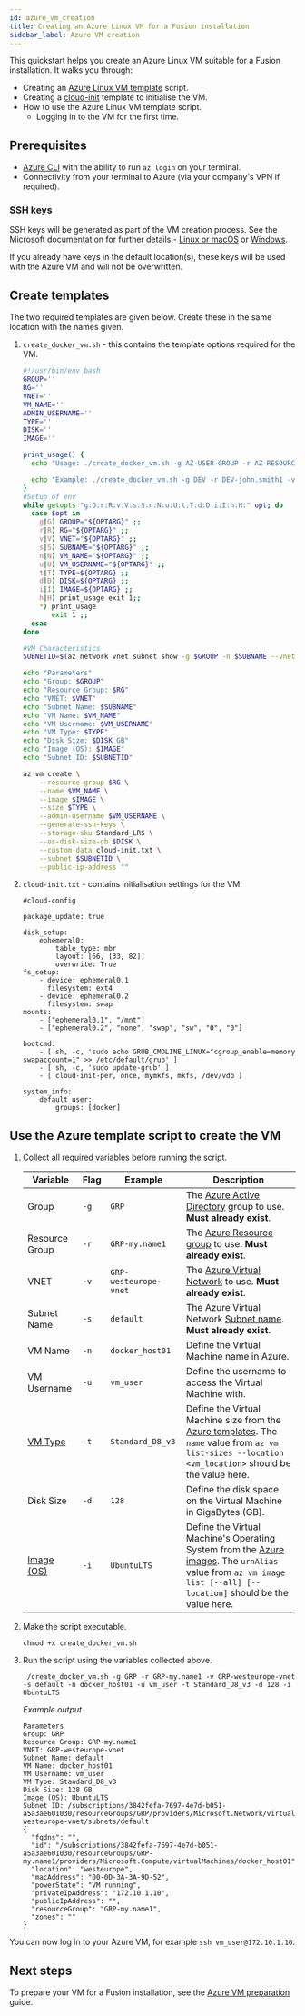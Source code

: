```yaml
---
id: azure_vm_creation
title: Creating an Azure Linux VM for a Fusion installation
sidebar_label: Azure VM creation
---
```


This quickstart helps you create an Azure Linux VM suitable for a Fusion installation. It walks you through:

* Creating an [Azure Linux VM template](https://docs.microsoft.com/en-us/azure/virtual-machines/linux/create-ssh-secured-vm-from-template) script.
* Creating a [cloud-init](https://cloudinit.readthedocs.io/en/latest/topics/examples.html) template to initialise the VM.
* How to use the Azure Linux VM template script.
  * Logging in to the VM for the first time.

## Prerequisites

* [Azure CLI](https://docs.microsoft.com/en-us/cli/azure/install-azure-cli?view=azure-cli-latest) with the ability to run `az login` on your terminal.
* Connectivity from your terminal to Azure (via your company's VPN if required).

### SSH keys

SSH keys will be generated as part of the VM creation process.
See the Microsoft documentation for further details - [Linux or macOS](https://docs.microsoft.com/en-us/azure/virtual-machines/linux/mac-create-ssh-keys) or [Windows](https://docs.microsoft.com/en-us/azure/virtual-machines/linux/ssh-from-windows).

If you already have keys in the default location(s), these keys will be used with the Azure VM and will not be overwritten.

## Create templates

The two required templates are given below. Create these in the same location with the names given.

1. `create_docker_vm.sh` - this contains the template options required for the VM.

   ```bash
   #!/usr/bin/env bash
   GROUP=''
   RG=''
   VNET=''
   VM_NAME=''
   ADMIN_USERNAME=''
   TYPE=''
   DISK=''
   IMAGE=''

   print_usage() {
     echo "Usage: ./create_docker_vm.sh -g AZ-USER-GROUP -r AZ-RESOURCE-GROUP -v AZ-VNET -s AZ-SUBNET-NAME -n VM-NAME -u VM-USERNAME -t VM-TYPE -d VM-DISK-SIZE (GB) -i OPERATING-SYSTEM"

     echo "Example: ./create_docker_vm.sh -g DEV -r DEV-john.smith1 -v DEV-westeurope-vnet -s default -n johnsmith-docker -u john -t Standard_D8_v3 -d 128 -i UbuntuLTS"
   }
   #Setup of env
   while getopts "g:G:r:R:v:V:s:S:n:N:u:U:t:T:d:D:i:I:h:H:" opt; do
     case $opt in
       g|G) GROUP="${OPTARG}" ;;
       r|R) RG="${OPTARG}" ;;
       v|V) VNET="${OPTARG}" ;;
       s|S) SUBNAME="${OPTARG}" ;;
       n|N) VM_NAME="${OPTARG}" ;;
       u|U) VM_USERNAME="${OPTARG}" ;;
       t|T) TYPE=${OPTARG} ;;
       d|D) DISK=${OPTARG} ;;
       i|I) IMAGE=${OPTARG} ;;
       h|H) print_usage exit 1;;
       *) print_usage
          exit 1 ;;
     esac
   done

   #VM Characteristics
   SUBNETID=$(az network vnet subnet show -g $GROUP -n $SUBNAME --vnet-name $VNET |grep addressPrefix -a3 |grep -i id | awk '{print $2}' | tr -d [\",])

   echo "Parameters"
   echo "Group: $GROUP"
   echo "Resource Group: $RG"
   echo "VNET: $VNET"
   echo "Subnet Name: $SUBNAME"
   echo "VM Name: $VM_NAME"
   echo "VM Username: $VM_USERNAME"
   echo "VM Type: $TYPE"
   echo "Disk Size: $DISK GB"
   echo "Image (OS): $IMAGE"
   echo "Subnet ID: $SUBNETID"

   az vm create \
       --resource-group $RG \
       --name $VM_NAME \
       --image $IMAGE \
       --size $TYPE \
       --admin-username $VM_USERNAME \
       --generate-ssh-keys \
       --storage-sku Standard_LRS \
       --os-disk-size-gb $DISK \
       --custom-data cloud-init.txt \
       --subnet $SUBNETID \
       --public-ip-address ""
   ```

2. `cloud-init.txt` - contains initialisation settings for the VM.

   ```text
   #cloud-config

   package_update: true

   disk_setup:
       ephemeral0:
           table_type: mbr
           layout: [66, [33, 82]]
           overwrite: True
   fs_setup:
       - device: ephemeral0.1
         filesystem: ext4
       - device: ephemeral0.2
         filesystem: swap
   mounts:
       - ["ephemeral0.1", "/mnt"]
       - ["ephemeral0.2", "none", "swap", "sw", "0", "0"]

   bootcmd:
       - [ sh, -c, 'sudo echo GRUB_CMDLINE_LINUX="cgroup_enable=memory swapaccount=1" >> /etc/default/grub' ]
       - [ sh, -c, 'sudo update-grub' ]
       - [ cloud-init-per, once, mymkfs, mkfs, /dev/vdb ]

   system_info:
       default_user:
           groups: [docker]
   ```

## Use the Azure template script to create the VM

1. Collect all required variables before running the script.

   |Variable|Flag|Example|Description|
   |---|---|---|---|
   |Group|`-g`|`GRP`|The [Azure Active Directory](https://docs.microsoft.com/en-us/azure/active-directory/fundamentals/active-directory-whatis) group to use. **Must already exist**.|
   |Resource Group|`-r`|`GRP-my.name1`|The [Azure Resource group](https://docs.microsoft.com/en-us/azure/azure-resource-manager/resource-group-overview#resource-groups) to use. **Must already exist**.|
   |VNET|`-v`|`GRP-westeurope-vnet`|The [Azure Virtual Network](https://docs.microsoft.com/en-us/azure/virtual-network/virtual-networks-overview) to use. **Must already exist**.|
   |Subnet Name|`-s`|`default`|The Azure Virtual Network [Subnet name](https://docs.microsoft.com/en-us/cli/azure/network/vnet/subnet?view=azure-cli-latest). **Must already exist**.|
   |VM Name|`-n`|`docker_host01`|Define the Virtual Machine name in Azure.|
   |VM Username|`-u`|`vm_user`|Define the username to access the Virtual Machine with.|
   |[VM Type](https://docs.microsoft.com/en-us/cli/azure/vm?view=azure-cli-latest#az-vm-list-sizes)|`-t`|`Standard_D8_v3`|Define the Virtual Machine size from the [Azure templates](https://docs.microsoft.com/en-us/azure/virtual-machines/windows/sizes). The `name` value from `az vm list-sizes --location <vm_location>` should be the value here.|
   |Disk Size|`-d`|`128`|Define the disk space on the Virtual Machine in GigaBytes (GB).|
   |[Image (OS)](https://docs.microsoft.com/en-us/cli/azure/vm/image?view=azure-cli-latest#az-vm-image-list)|`-i`|`UbuntuLTS`|Define the Virtual Machine's Operating System from the [Azure images](https://docs.microsoft.com/en-us/azure/virtual-machines/linux/cli-ps-findimage). The `urnAlias` value from `az vm image list [--all] [--location]` should be the value here.|

2. Make the script executable.

   `chmod +x create_docker_vm.sh`

3. Run the script using the variables collected above.

   `./create_docker_vm.sh -g GRP -r GRP-my.name1 -v GRP-westeurope-vnet -s default -n docker_host01 -u vm_user -t Standard_D8_v3 -d 128 -i UbuntuLTS`

   _Example output_

   ```text
   Parameters
   Group: GRP
   Resource Group: GRP-my.name1
   VNET: GRP-westeurope-vnet
   Subnet Name: default
   VM Name: docker_host01
   VM Username: vm_user
   VM Type: Standard_D8_v3
   Disk Size: 128 GB
   Image (OS): UbuntuLTS
   Subnet ID: /subscriptions/3842fefa-7697-4e7d-b051-a5a3ae601030/resourceGroups/GRP/providers/Microsoft.Network/virtualNetworks/GRP-westeurope-vnet/subnets/default
   {
     "fqdns": "",
     "id": "/subscriptions/3842fefa-7697-4e7d-b051-a5a3ae601030/resourceGroups/GRP-my.name1/providers/Microsoft.Compute/virtualMachines/docker_host01",
     "location": "westeurope",
     "macAddress": "00-0D-3A-3A-9D-52",
     "powerState": "VM running",
     "privateIpAddress": "172.10.1.10",
     "publicIpAddress": "",
     "resourceGroup": "GRP-my.name1",
     "zones": ""
   }
   ```

You can now log in to your Azure VM, for example `ssh vm_user@172.10.1.10`.

## Next steps

To prepare your VM for a Fusion installation, see the [Azure VM preparation](https://wandisco.github.io/wandisco-documentation/docs/quickstarts/preparation/azure_vm_prep) guide.
